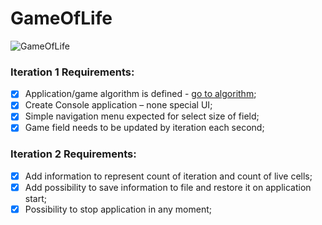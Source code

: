 # GameOfLife

![GameOfLife](https://komornyi.space/static/img/projects/19.png)

### Iteration 1 Requirements: 

- [x]  Application/game algorithm is defined - [go to algorithm](https://en.wikipedia.org/wiki/Conway%27s_Game_of_Life);
- [x] Create Console application – none special UI;
- [x] Simple navigation menu expected for select size of field;
- [x] Game field needs to be updated by iteration each second;

### Iteration 2 Requirements:

- [x] Add information to represent count of iteration and count of live cells;
- [x] Add possibility to save information to file and restore it on application start;
- [x] Possibility to stop application in any moment;
